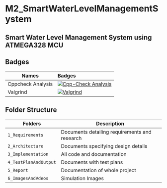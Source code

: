 # M2_SmartWaterLevelManagementSystem

## Smart Water Level Management System using ATMEGA328 MCU

## Badges
| Names | Badges |
| ------|:-------|
| Cppcheck Analysis | [![Cpp-Check Analysis](https://github.com/ShrinathDawari/M2_SmartWaterLevelManagementSystem/actions/workflows/cpp-check.yml/badge.svg)](https://github.com/ShrinathDawari/M2_SmartWaterLevelManagementSystem/actions/workflows/cpp-check.yml)|
| Valgrind | [![Valgrind](https://github.com/ShrinathDawari/M2_SmartWaterLevelManagementSystem/actions/workflows/Valgrind.yml/badge.svg)](https://github.com/ShrinathDawari/M2_SmartWaterLevelManagementSystem/actions/workflows/Valgrind.yml) |


## Folder Structure
Folders                | Description
----------------------| -----------------------------------------
`1_Requirements`      | Documents detailing requirements and research
`2_Architecture`      | Documents specifying design details
`3_Implementation`    | All code and documentation
`4_TestPlanAndOutput` | Documents with test plans
`5_Report`            | Documentation of whole project
`6_ImagesAndVdeos`    | Simulation Images
